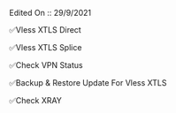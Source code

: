 Edited On :: 29/9/2021

✅Vless XTLS Direct

✅Vless XTLS Splice

✅Check VPN Status

✅Backup & Restore Update For Vless XTLS

✅Check XRAY
